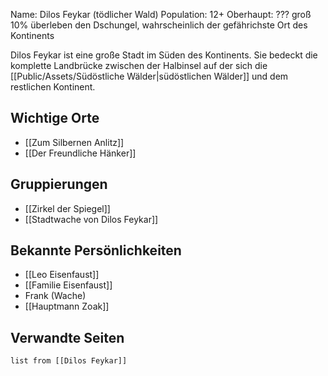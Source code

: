 Name: Dilos Feykar (tödlicher Wald)
Population: 12+
Oberhaupt: ???
groß
10% überleben den Dschungel, wahrscheinlich der gefährichste Ort des Kontinents

Dilos Feykar ist eine große Stadt im Süden des Kontinents. Sie bedeckt die komplette Landbrücke zwischen der Halbinsel auf der sich die [[Public/Assets/Südöstliche Wälder|südöstlichen Wälder]] und dem restlichen Kontinent.

## Wichtige Orte

- [[Zum Silbernen Anlitz]]
- [[Der Freundliche Hänker]]

## Gruppierungen

- [[Zirkel der Spiegel]]
- [[Stadtwache von Dilos Feykar]]

## Bekannte Persönlichkeiten

- [[Leo Eisenfaust]]
- [[Familie Eisenfaust]]
- Frank (Wache)
- [[Hauptmann Zoak]]

## Verwandte Seiten

```dataview
list from [[Dilos Feykar]]
```


